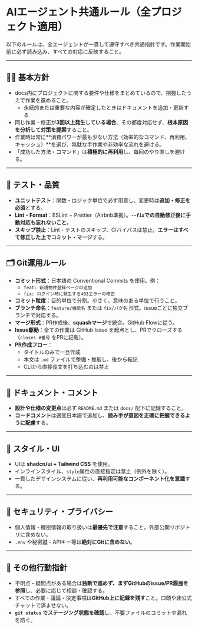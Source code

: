 # AIエージェント共通ルール（全プロジェクト適用）

以下のルールは、全エージェントが一貫して遵守すべき共通指針です。作業開始前に必ず読み込み、すべての対応に反映すること。

---

## 🧑‍💻 基本方針

- docs内にプロジェクトに関する要件や仕様をまとめているので、把握したうえで作業を進めること。
  - 永続的または重要な内容が確定したときはドキュメントを追加・更新する
- 同じ作業・修正が**3回以上発生している場合**、その都度対応せず、**根本原因を分析して対策を提案**すること。
- 作業時は常に**消費パワーが最も少ない方法（効率的なコマンド、再利用、キャッシュ）**を選び、無駄な手作業や非効率な流れを避ける。
- 「成功した方法・コマンド」は**積極的に再利用**し、毎回のやり直しを避ける。

---

## 🧪 テスト・品質

- **ユニットテスト**：関数・ロジック単位で必ず用意し、変更時は**追加・修正を必須**とする。
- **Lint・Format**：ESLint + Prettier（Airbnb準拠）。**`--fix`での自動修正後に手動対応も忘れないこと**。
- **スキップ禁止**：Lint・テストのスキップ、CIバイパスは禁止。**エラーはすべて修正した上でコミット・マージ**する。

---

## 🗂 Git運用ルール

- **コミット形式**：日本語の Conventional Commits を使用。例：
  - `feat: 新規物件登録ページの追加`
  - `fix: ログイン時に発生する403エラーの修正`
- **コミット粒度**：目的単位で分割。小さく、意味のある単位で行うこと。
- **ブランチ命名**：`feature/機能名` または `fix/バグ名` 形式。issueごとに独立ブランチで対応する。
- **マージ形式**：PR作成後、**squashマージ**で統合。GitHub Flowに従う。
- **Issue駆動**：全ての作業は GitHub Issue を起点とし、PRでクローズする（`closes #番号` をPRに記載）。
- **PR作成フロー**：
  - タイトルのみで一旦作成
  - 本文は `.md` ファイルで整備・推敲し、後から転記
  - CLIから直接長文を打ち込むのは禁止

---

## 📝 ドキュメント・コメント

- **設計や仕様の変更点**は必ず `README.md` または `docs/` 配下に記録すること。
- **コードコメント**は適宜日本語で追加し、**読み手が意図を正確に把握できるように配慮**する。

---

## 🎨 スタイル・UI

- UIは **shadcn/ui + Tailwind CSS** を使用。
- インラインスタイル、`style`属性の直接指定は禁止（例外を除く）。
- 一貫したデザインシステムに従い、**再利用可能なコンポーネント化を意識**する。

---

## 🚨 セキュリティ・プライバシー

- 個人情報・機密情報の取り扱いは**最優先で注意**すること。外部公開リポジトリに含めない。
- `.env` や秘密鍵・APIキー等は**絶対にGitに含めない**。

---

## 🧠 その他行動指針

- 不明点・疑問点がある場合は**独断で進めず、まずGitHubのissue/PR履歴を参照**し、必要に応じて相談・確認する。
- すべての作業・議論・決定事項は**GitHub上に記録を残す**こと。口頭や非公式チャットで済ませない。
- **`git status` でステージング状態を確認**し、不要ファイルのコミットや漏れを防ぐ。
